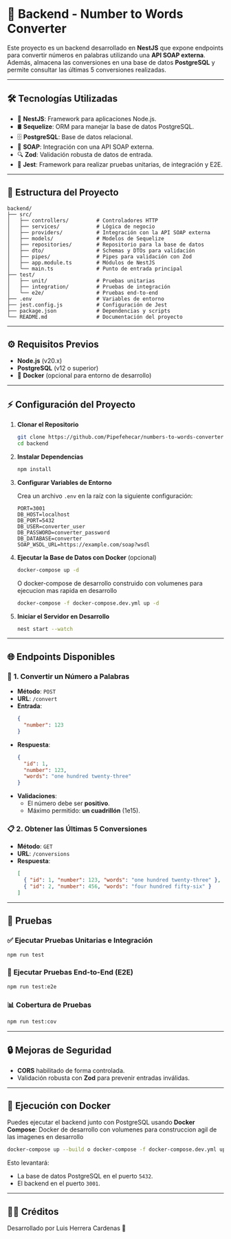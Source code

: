 # 🚀 Backend - Number to Words Converter

Este proyecto es un backend desarrollado en **NestJS** que expone endpoints para convertir números en palabras utilizando una **API SOAP externa**. Además, almacena las conversiones en una base de datos **PostgreSQL** y permite consultar las últimas 5 conversiones realizadas.

---

## 🛠️ **Tecnologías Utilizadas**

- 🧩 **NestJS**: Framework para aplicaciones Node.js.
- 🛢️ **Sequelize**: ORM para manejar la base de datos PostgreSQL.
- 🗄️ **PostgreSQL**: Base de datos relacional.
- 🛜 **SOAP**: Integración con una API SOAP externa.
- 🔍 **Zod**: Validación robusta de datos de entrada.
- 🧪 **Jest**: Framework para realizar pruebas unitarias, de integración y E2E.

---

## 📁 **Estructura del Proyecto**

```plaintext
backend/
├── src/
│   ├── controllers/         # Controladores HTTP
│   ├── services/            # Lógica de negocio
│   ├── providers/           # Integración con la API SOAP externa
│   ├── models/              # Modelos de Sequelize
│   ├── repositories/        # Repositorio para la base de datos
│   ├── dto/                 # Schemas y DTOs para validación
│   ├── pipes/               # Pipes para validación con Zod
│   ├── app.module.ts        # Módulos de NestJS
│   └── main.ts              # Punto de entrada principal
├── test/
│   ├── unit/                # Pruebas unitarias
│   ├── integration/         # Pruebas de integración
│   └── e2e/                 # Pruebas end-to-end
├── .env                     # Variables de entorno
├── jest.config.js           # Configuración de Jest
├── package.json             # Dependencias y scripts
└── README.md                # Documentación del proyecto
```

---

## ⚙️ **Requisitos Previos**

- **Node.js** (v20.x)
- **PostgreSQL** (v12 o superior)
- 🐳 **Docker** (opcional para entorno de desarrollo)

---

## ⚡ **Configuración del Proyecto**

1. **Clonar el Repositorio**

   ```bash
   git clone https://github.com/Pipefehecar/numbers-to-words-converter
   cd backend
   ```

2. **Instalar Dependencias**

   ```bash
   npm install
   ```

3. **Configurar Variables de Entorno**

   Crea un archivo `.env` en la raíz con la siguiente configuración:

   ```plaintext
   PORT=3001
   DB_HOST=localhost
   DB_PORT=5432
   DB_USER=converter_user
   DB_PASSWORD=converter_password
   DB_DATABASE=converter
   SOAP_WSDL_URL=https://example.com/soap?wsdl
   ```

4. **Ejecutar la Base de Datos con Docker** (opcional)

   ```bash
   docker-compose up -d 
   ```
    O docker-compose de desarrollo construido con volumenes para ejecucion mas rapida en desarrollo
     ```bash
   docker-compose -f docker-compose.dev.yml up -d 
   ```

5. **Iniciar el Servidor en Desarrollo**

   ```bash
   nest start --watch
   ```

---

## 🌐 **Endpoints Disponibles**

### 🔄 **1. Convertir un Número a Palabras**

- **Método**: `POST`
- **URL**: `/convert`
- **Entrada**:
  ```json
  {
    "number": 123
  }
  ```
- **Respuesta**:
  ```json
  {
    "id": 1,
    "number": 123,
    "words": "one hundred twenty-three"
  }
  ```
- **Validaciones**:
  - El número debe ser **positivo**.
  - Máximo permitido: **un cuadrillón** (1e15).

### 📋 **2. Obtener las Últimas 5 Conversiones**

- **Método**: `GET`
- **URL**: `/conversions`
- **Respuesta**:
  ```json
  [
    { "id": 1, "number": 123, "words": "one hundred twenty-three" },
    { "id": 2, "number": 456, "words": "four hundred fifty-six" }
  ]
  ```

---

## 🧪 **Pruebas**

### ✅ **Ejecutar Pruebas Unitarias e Integración**

```bash
npm run test
```

### 🚀 **Ejecutar Pruebas End-to-End (E2E)**

```bash
npm run test:e2e
```

### 📊 **Cobertura de Pruebas**

```bash
npm run test:cov
```

---

## 🔒 **Mejoras de Seguridad**

- **CORS** habilitado de forma controlada.
- Validación robusta con **Zod** para prevenir entradas inválidas.

---

## 🐳 **Ejecución con Docker**

Puedes ejecutar el backend junto con PostgreSQL usando **Docker Compose**:
Docker de desarrollo con volumenes para construccion agil de las imagenes en desarrollo

```bash
docker-compose up --build o docker-compose -f docker-compose.dev.yml up --build 
```

Esto levantará:
- La base de datos PostgreSQL en el puerto `5432`.
- El backend en el puerto `3001`.

---

## 👨‍💻 **Créditos**

Desarrollado por Luis Herrera Cardenas 🚀
